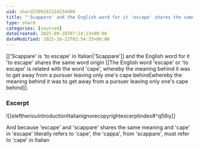 ```yaml
---
uid: shard2509281524234400
title: "'Scappare' and the English word for it 'escape' shares the same word origin"
type: shard
categories: [sourced]
dateCreated: 2025-09-28T07:24:23+00:00
dateModified: 2025-10-22T03:54:33+00:00
---
```

[['Scappare' is 'to escape' in Italian|'Scappare']] and the English word for it 'to escape' shares the same word origin [[The English word 'escape' or 'to escape' is related with the word 'cape', whereby the meaning behind it was to get away from a pursuer leaving only one's cape behind|whereby the meaning behind it was to get away from a pursuer leaving only one's cape behind]]. 
### Excerpt
![[eleftheriouIntroductionItalianignorecopyrightexcerptindex#^q59iy]]


And because 'escape' and 'scappare' shares the same meaning and 'cape' in 'escape' literally refers to 'cape', the 'cappa', from 'scappare', must refer to 'cape' in Italian